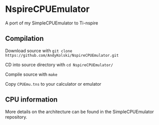 # NspireCPUEmulator
A port of my SimpleCPUEmulator to Ti-nspire

## Compilation
Download source with `git clone https://github.com/AndyKolski/NspireCPUEmulator.git`

CD into source directory with `cd NspireCPUEmulator/`

Compile source with `make`

Copy `CPUEmu.tns` to your calculator or emulator

## CPU information
More details on the architecture can be found in the SimpleCPUEmulator repository.
